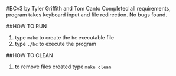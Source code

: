 #BCv3 by Tyler Griffith and Tom Canto
Completed all requirements, program takes keyboard input and file redirection.
No bugs found.

##HOW TO RUN

1. type `make` to create the `bc` executable file
2. type `./bc` to execute the program

##HOW TO CLEAN

1. to remove files created type `make clean`
